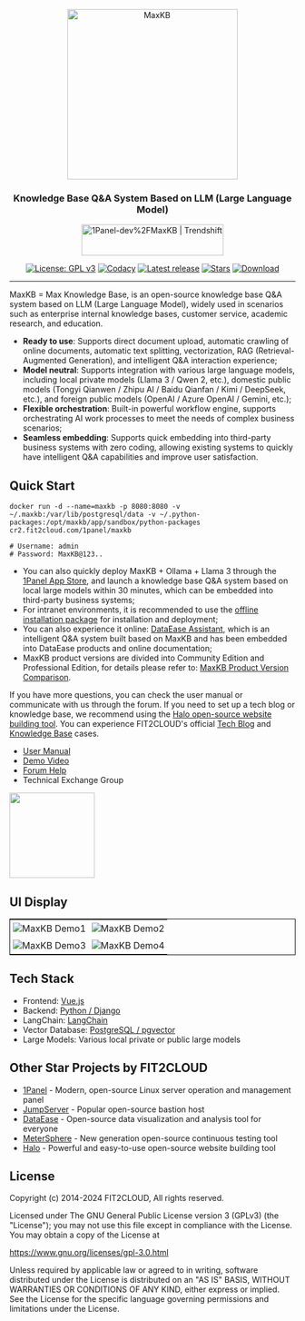 <p align="center"><img src= "https://github.com/1Panel-dev/maxkb/assets/52996290/c0694996-0eed-40d8-b369-322bf2a380bf" alt="MaxKB" width="300" /></p>
<h3 align="center">Knowledge Base Q&A System Based on LLM (Large Language Model)</h3>
<p align="center"><a href="https://trendshift.io/repositories/9113" target="_blank"><img src="https://trendshift.io/api/badge/repositories/9113" alt="1Panel-dev%2FMaxKB | Trendshift" style="width: 250px; height: 55px;" width="250" height="55"/></a></p>
<p align="center">
  <a href="https://www.gnu.org/licenses/gpl-3.0.html#license-text"><img src="https://img.shields.io/github/license/1Panel-dev/maxkb?color=%231890FF" alt="License: GPL v3"></a>
  <a href="https://app.codacy.com/gh/1Panel-dev/maxkb?utm_source=github.com&utm_medium=referral&utm_content=1Panel-dev/maxkb&utm_campaign=Badge_Grade_Dashboard"><img src="https://app.codacy.com/project/badge/Grade/da67574fd82b473992781d1386b937ef" alt="Codacy"></a>
  <a href="https://github.com/1Panel-dev/maxkb/releases/latest"><img src="https://img.shields.io/github/v/release/1Panel-dev/maxkb" alt="Latest release"></a>
  <a href="https://github.com/1Panel-dev/maxkb"><img src="https://img.shields.io/github/stars/1Panel-dev/maxkb?color=%231890FF&style=flat-square" alt="Stars"></a>    
  <a href="https://hub.docker.com/r/1panel/maxkb"><img src="https://img.shields.io/docker/pulls/1panel/maxkb?label=downloads" alt="Download"></a>  
</p>
<hr/>

MaxKB = Max Knowledge Base, is an open-source knowledge base Q&A system based on LLM (Large Language Model), widely used in scenarios such as enterprise internal knowledge bases, customer service, academic research, and education.

- **Ready to use**: Supports direct document upload, automatic crawling of online documents, automatic text splitting, vectorization, RAG (Retrieval-Augmented Generation), and intelligent Q&A interaction experience;
- **Model neutral**: Supports integration with various large language models, including local private models (Llama 3 / Qwen 2, etc.), domestic public models (Tongyi Qianwen / Zhipu AI / Baidu Qianfan / Kimi / DeepSeek, etc.), and foreign public models (OpenAI / Azure OpenAI / Gemini, etc.);
- **Flexible orchestration**: Built-in powerful workflow engine, supports orchestrating AI work processes to meet the needs of complex business scenarios;
- **Seamless embedding**: Supports quick embedding into third-party business systems with zero coding, allowing existing systems to quickly have intelligent Q&A capabilities and improve user satisfaction.

## Quick Start

```
docker run -d --name=maxkb -p 8080:8080 -v ~/.maxkb:/var/lib/postgresql/data -v ~/.python-packages:/opt/maxkb/app/sandbox/python-packages cr2.fit2cloud.com/1panel/maxkb

# Username: admin
# Password: MaxKB@123..
```

- You can also quickly deploy MaxKB + Ollama + Llama 3 through the [1Panel App Store](https://apps.fit2cloud.com/1panel), and launch a knowledge base Q&A system based on local large models within 30 minutes, which can be embedded into third-party business systems;
- For intranet environments, it is recommended to use the [offline installation package](https://community.fit2cloud.com/#/products/maxkb/downloads) for installation and deployment;
- You can also experience it online: [DataEase Assistant](https://dataease.io/docs/v2/), which is an intelligent Q&A system built based on MaxKB and has been embedded into DataEase products and online documentation;
- MaxKB product versions are divided into Community Edition and Professional Edition, for details please refer to: [MaxKB Product Version Comparison](https://maxkb.cn/pricing.html).

If you have more questions, you can check the user manual or communicate with us through the forum. If you need to set up a tech blog or knowledge base, we recommend using the [Halo open-source website building tool](https://github.com/halo-dev/halo/). You can experience FIT2CLOUD's official [Tech Blog](https://blog.fit2cloud.com/) and [Knowledge Base](https://kb.fit2cloud.com) cases.

- [User Manual](https://maxkb.cn/docs/)
- [Demo Video](https://www.bilibili.com/video/BV1BE421M7YM/)
- [Forum Help](https://bbs.fit2cloud.com/c/mk/11)
- Technical Exchange Group

<image height="150px" width="150px" src="https://github.com/1Panel-dev/MaxKB/assets/52996290/a083d214-02be-4178-a1db-4f428124153a"/>

## UI Display

<table style="border-collapse: collapse; border: 1px solid black;">
  <tr>
    <td style="padding: 5px;background-color:#fff;"><img src= "https://github.com/1Panel-dev/MaxKB/assets/52996290/d87395fa-a8d7-401c-82bf-c6e475d10ae9" alt="MaxKB Demo1"   /></td>
    <td style="padding: 5px;background-color:#fff;"><img src= "https://github.com/1Panel-dev/MaxKB/assets/52996290/47c35ee4-3a3b-4bd4-9f4f-ee20788b2b9a" alt="MaxKB Demo2"   /></td>
  </tr>
  <tr>
    <td style="padding: 5px;background-color:#fff;"><img src= "https://github.com/1Panel-dev/MaxKB/assets/52996290/1c0c5e32-6194-47f9-bc32-487996349d9c" alt="MaxKB Demo3"   /></td>
    <td style="padding: 5px;background-color:#fff;"><img src= "https://github.com/1Panel-dev/MaxKB/assets/52996290/f32f5fe9-a769-488c-ae0e-783bc2b89b3e" alt="MaxKB Demo4"   /></td>
  </tr>
</table>

## Tech Stack

- Frontend: [Vue.js](https://vuejs.org/)
- Backend: [Python / Django](https://www.djangoproject.com/)
- LangChain: [LangChain](https://www.langchain.com/)
- Vector Database: [PostgreSQL / pgvector](https://www.postgresql.org/)
- Large Models: Various local private or public large models

## Other Star Projects by FIT2CLOUD

- [1Panel](https://github.com/1panel-dev/1panel/) - Modern, open-source Linux server operation and management panel
- [JumpServer](https://github.com/jumpserver/jumpserver/) - Popular open-source bastion host
- [DataEase](https://github.com/dataease/dataease/) - Open-source data visualization and analysis tool for everyone
- [MeterSphere](https://github.com/metersphere/metersphere/) - New generation open-source continuous testing tool
- [Halo](https://github.com/halo-dev/halo/) - Powerful and easy-to-use open-source website building tool

## License

Copyright (c) 2014-2024 FIT2CLOUD, All rights reserved.

Licensed under The GNU General Public License version 3 (GPLv3)  (the "License"); you may not use this file except in compliance with the License. You may obtain a copy of the License at

<https://www.gnu.org/licenses/gpl-3.0.html>

Unless required by applicable law or agreed to in writing, software distributed under the License is distributed on an "AS IS" BASIS, WITHOUT WARRANTIES OR CONDITIONS OF ANY KIND, either express or implied. See the License for the specific language governing permissions and limitations under the License.